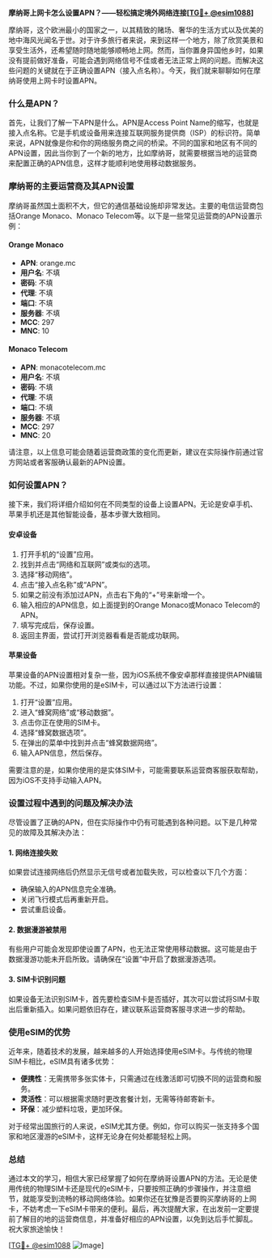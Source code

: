 **摩纳哥上网卡怎么设置APN？——轻松搞定境外网络连接[[TG💪+ @esim1088](https://t.me/s/esim1088)]**

摩纳哥，这个欧洲最小的国家之一，以其精致的赌场、奢华的生活方式以及优美的地中海风光闻名于世。对于许多旅行者来说，来到这样一个地方，除了欣赏美景和享受生活外，还希望随时随地能够顺畅地上网。然而，当你置身异国他乡时，如果没有提前做好准备，可能会遇到网络信号不佳或者无法正常上网的问题。而解决这些问题的关键就在于正确设置APN（接入点名称）。今天，我们就来聊聊如何在摩纳哥使用上网卡时设置APN。

### 什么是APN？

首先，让我们了解一下APN是什么。APN是Access Point Name的缩写，也就是接入点名称。它是手机或设备用来连接互联网服务提供商（ISP）的标识符。简单来说，APN就像是你和你的网络服务商之间的桥梁。不同的国家和地区有不同的APN设置，因此当你到了一个新的地方，比如摩纳哥，就需要根据当地的运营商来配置正确的APN信息，这样才能顺利地使用移动数据服务。

### 摩纳哥的主要运营商及其APN设置

摩纳哥虽然国土面积不大，但它的通信基础设施却非常发达。主要的电信运营商包括Orange Monaco、Monaco Telecom等。以下是一些常见运营商的APN设置示例：

#### Orange Monaco
- **APN**: orange.mc
- **用户名**: 不填
- **密码**: 不填
- **代理**: 不填
- **端口**: 不填
- **服务器**: 不填
- **MCC**: 297
- **MNC**: 10

#### Monaco Telecom
- **APN**: monacotelecom.mc
- **用户名**: 不填
- **密码**: 不填
- **代理**: 不填
- **端口**: 不填
- **服务器**: 不填
- **MCC**: 297
- **MNC**: 20

请注意，以上信息可能会随着运营商政策的变化而更新，建议在实际操作前通过官方网站或者客服确认最新的APN设置。

### 如何设置APN？

接下来，我们将详细介绍如何在不同类型的设备上设置APN。无论是安卓手机、苹果手机还是其他智能设备，基本步骤大致相同。

#### 安卓设备
1. 打开手机的“设置”应用。
2. 找到并点击“网络和互联网”或类似的选项。
3. 选择“移动网络”。
4. 点击“接入点名称”或“APN”。
5. 如果之前没有添加过APN，点击右下角的“+”号来新增一个。
6. 输入相应的APN信息，如上面提到的Orange Monaco或Monaco Telecom的APN。
7. 填写完成后，保存设置。
8. 返回主界面，尝试打开浏览器看看是否能成功联网。

#### 苹果设备
苹果设备的APN设置相对复杂一些，因为iOS系统不像安卓那样直接提供APN编辑功能。不过，如果你使用的是eSIM卡，可以通过以下方法进行设置：
1. 打开“设置”应用。
2. 进入“蜂窝网络”或“移动数据”。
3. 点击你正在使用的SIM卡。
4. 选择“蜂窝数据选项”。
5. 在弹出的菜单中找到并点击“蜂窝数据网络”。
6. 输入APN信息，然后保存。

需要注意的是，如果你使用的是实体SIM卡，可能需要联系运营商客服获取帮助，因为iOS不支持手动输入APN。

### 设置过程中遇到的问题及解决办法

尽管设置了正确的APN，但在实际操作中仍有可能遇到各种问题。以下是几种常见的故障及其解决办法：

#### 1. 网络连接失败
如果尝试连接网络后仍然显示无信号或者加载失败，可以检查以下几个方面：
- 确保输入的APN信息完全准确。
- 关闭飞行模式后再重新开启。
- 尝试重启设备。

#### 2. 数据漫游被禁用
有些用户可能会发现即使设置了APN，也无法正常使用移动数据。这可能是由于数据漫游功能未开启所致。请确保在“设置”中开启了数据漫游选项。

#### 3. SIM卡识别问题
如果设备无法识别SIM卡，首先要检查SIM卡是否插好，其次可以尝试将SIM卡取出后重新插入。如果问题依旧存在，建议联系运营商客服寻求进一步的帮助。

### 使用eSIM的优势

近年来，随着技术的发展，越来越多的人开始选择使用eSIM卡。与传统的物理SIM卡相比，eSIM具有诸多优势：
- **便携性**：无需携带多张实体卡，只需通过在线激活即可切换不同的运营商和服务。
- **灵活性**：可以根据需求随时更改套餐计划，无需等待邮寄新卡。
- **环保**：减少塑料垃圾，更加环保。

对于经常出国旅行的人来说，eSIM尤其方便。例如，你可以购买一张支持多个国家和地区漫游的eSIM卡，这样无论身在何处都能轻松上网。

### 总结

通过本文的学习，相信大家已经掌握了如何在摩纳哥设置APN的方法。无论是使用传统的物理SIM卡还是现代的eSIM卡，只要按照正确的步骤操作，并注意细节，就能享受到流畅的移动网络体验。如果你还在犹豫是否要购买摩纳哥的上网卡，不妨考虑一下eSIM卡带来的便利。最后，再次提醒大家，在出发前一定要提前了解目的地的运营商信息，并准备好相应的APN设置，以免到达后手忙脚乱。祝大家旅途愉快！

[[TG💪+ @esim1088](https://t.me/s/esim1088) ![Image](https://i.postimg.cc/4NQfJmqS/Snipaste-2025-05-13-00-14-12.png)]